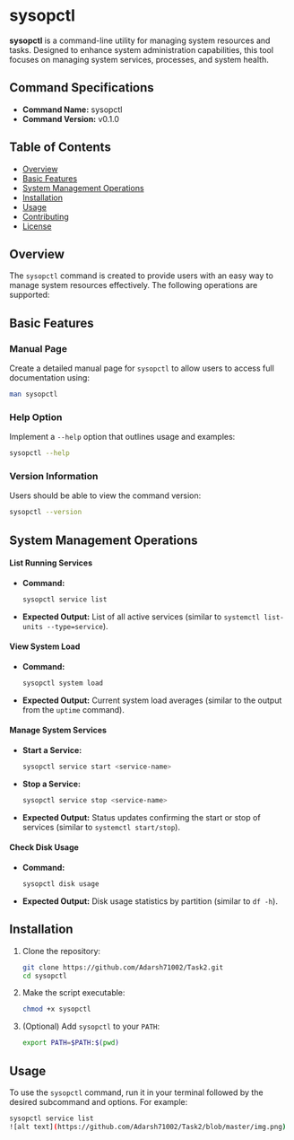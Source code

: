 

# sysopctl

**sysopctl** is a command-line utility for managing system resources and tasks. Designed to enhance system administration capabilities, this tool focuses on managing system services, processes, and system health.

## Command Specifications
- **Command Name:** sysopctl
- **Command Version:** v0.1.0

## Table of Contents
- [Overview](#overview)
- [Basic Features](#basic-features)
- [System Management Operations](#system-management-operations)
- [Installation](#installation)
- [Usage](#usage)
- [Contributing](#contributing)
- [License](#license)

## Overview
The `sysopctl` command is created to provide users with an easy way to manage system resources effectively. The following operations are supported:

## Basic Features

### Manual Page
Create a detailed manual page for `sysopctl` to allow users to access full documentation using:
```bash
man sysopctl
```

### Help Option
Implement a `--help` option that outlines usage and examples:
```bash
sysopctl --help
```

### Version Information
Users should be able to view the command version:
```bash
sysopctl --version
```

## System Management Operations

#### List Running Services
- **Command:** 
  ```bash
  sysopctl service list
  ```
- **Expected Output:** 
  List of all active services (similar to `systemctl list-units --type=service`).

#### View System Load
- **Command:**
  ```bash
  sysopctl system load
  ```
- **Expected Output:**
  Current system load averages (similar to the output from the `uptime` command).

#### Manage System Services
- **Start a Service:**
  ```bash
  sysopctl service start <service-name>
  ```
- **Stop a Service:**
  ```bash
  sysopctl service stop <service-name>
  ```
- **Expected Output:**
  Status updates confirming the start or stop of services (similar to `systemctl start/stop`).

#### Check Disk Usage
- **Command:**
  ```bash
  sysopctl disk usage
  ```
- **Expected Output:**
  Disk usage statistics by partition (similar to `df -h`).

## Installation
1. Clone the repository:
   ```bash
   git clone https://github.com/Adarsh71002/Task2.git
   cd sysopctl
   ```

2. Make the script executable:
   ```bash
   chmod +x sysopctl
   ```

3. (Optional) Add `sysopctl` to your `PATH`:
   ```bash
   export PATH=$PATH:$(pwd)
   ```

## Usage
To use the `sysopctl` command, run it in your terminal followed by the desired subcommand and options. For example:
```bash
sysopctl service list
![alt text](https://github.com/Adarsh71002/Task2/blob/master/img.png)

